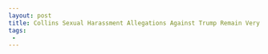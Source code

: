 ```yaml
---
layout: post
title: Collins Sexual Harassment Allegations Against Trump Remain Very Disturbing
tags:
 -
---
```


